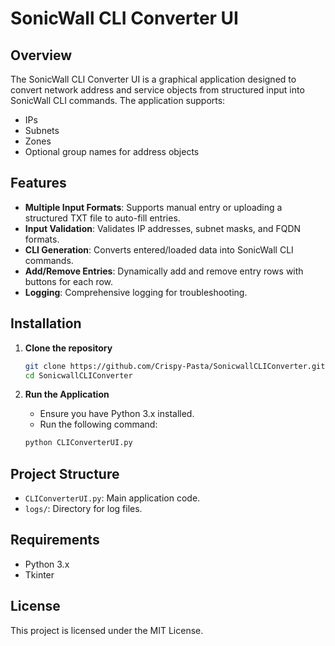 # SonicWall CLI Converter UI

## Overview

The SonicWall CLI Converter UI is a graphical application designed to convert network address and service objects from structured input into SonicWall CLI commands. The application supports:

- IPs
- Subnets
- Zones
- Optional group names for address objects

## Features

- **Multiple Input Formats**: Supports manual entry or uploading a structured TXT file to auto-fill entries.
- **Input Validation**: Validates IP addresses, subnet masks, and FQDN formats.
- **CLI Generation**: Converts entered/loaded data into SonicWall CLI commands.
- **Add/Remove Entries**: Dynamically add and remove entry rows with buttons for each row.
- **Logging**: Comprehensive logging for troubleshooting.

## Installation

1. **Clone the repository**
   ```bash
   git clone https://github.com/Crispy-Pasta/SonicwallCLIConverter.git
   cd SonicwallCLIConverter
   ```

2. **Run the Application**
   - Ensure you have Python 3.x installed.
   - Run the following command:
   ```bash
   python CLIConverterUI.py
   ```

## Project Structure

- `CLIConverterUI.py`: Main application code.
- `logs/`: Directory for log files.

## Requirements

- Python 3.x
- Tkinter

## License

This project is licensed under the MIT License.
